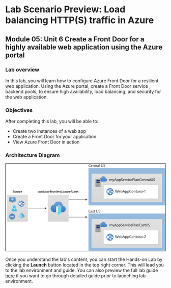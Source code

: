 # Lab Scenario Preview: Load balancing HTTP(S) traffic in Azure

## Module 05: Unit 6 Create a Front Door for a highly available web application using the Azure portal

### Lab overview

In this lab, you will learn how to configure Azure Front Door for a resilient web application. Using the Azure portal, create a Front Door service , backend pools, to ensure high availability, load balancing, and security for the web application.

### Objectives
  
After completing this lab, you will be able to:

-  Create two instances of a web app
-  Create a Front Door for your application
-  View Azure Front Door in action

### Architecture Diagram
![](media/M5-U6.png) 

Once you understand the lab's content, you can start the Hands-on Lab by clicking the **Launch** button located in the top right corner. This will lead you to the lab environment and guide. You can also preview the full lab guide [here](https://experience.cloudlabs.ai/#/labguidepreview/da0ac225-5c16-4fa2-9d11-fafca439e578) if you want to go through detailed guide prior to launching lab environment.











